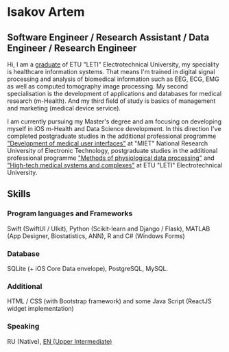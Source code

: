# Isakov Artem
## Software Engineer / Research Assistant / Data Engineer / Research Engineer
Hi, I am a [graduate](https://github.com/artemisak/artemisak/blob/main/High-tech%20medical%20systems%20and%20complexes.pdf) of ETU "LETI" Electrotechnical University, my speciality is healthcare information systems. That means I'm trained in digital signal processing and analysis of biomedical information such as EEG, ECG, EMG as well as computed tomography image processing. My second specialisation is the development of applications and databases for medical research (m-Health). And my third field of study is basics of management and marketing (medical device service).

I am currently pursuing my Master's degree and am focusing on developing myself in iOS m-Health and Data Science development. In this direction I've completed postgraduate studies in the additional professional programme ["Development of medical user interfaces"](https://github.com/artemisak/artemisak/blob/main/Development%20of%20medical%20user%20interfaces.pdf) at "MIET" National Research University of Electronic Technology, postgraduate studies in the additional professional programme ["Methods of physiological data processing"](https://github.com/artemisak/artemisak/blob/main/Methods%20of%20Physiological%20Data%20Processing.pdf) and ["High-tech medical systems and complexes"](https://github.com/artemisak/artemisak/blob/main/High-tech%20medical%20systems%20and%20complexes.pdf) at ETU "LETI" Electrotechnical University.

## Skills
### Program languages and Frameworks
Swift (SwiftUI / UIkit), Python (Scikit-learn and Django / Flask), MATLAB (App Designer, Biostatistics, ANN), R and C# (Windows Forms)

### Database
SQLite (+ iOS Core Data envelope), PostgreSQL, MySQL.

### Additional
HTML / CSS (with Bootstrap framework) and some Java Script (ReactJS widget implementation)

### Speaking
RU (Native), [EN (Upper Intermediate)](https://www.efset.org/cert/RNNHWv) 
